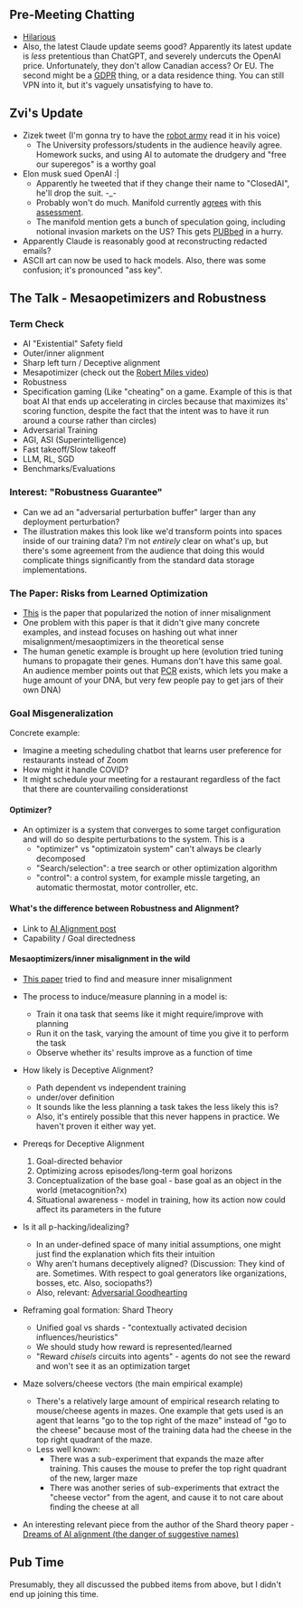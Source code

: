 ## Pre-Meeting Chatting

- [Hilarious](https://twitter.com/cafreiman)
- Also, the latest Claude update seems good? Apparently its latest update is _less_ pretentious than ChatGPT, and severely undercuts the OpenAI price. Unfortunately, they don't allow Canadian access? Or EU. The second might be a [GDPR](https://gdpr-info.eu/) thing, or a data residence thing. You can still VPN into it, but it's vaguely unsatisfying to have to.

## Zvi's Update

- Zizek tweet (I'm gonna try to have the [robot army](https://github.com/inaimathi/catwalk) read it in his voice)
	- The University professors/students in the audience heavily agree. Homework sucks, and using AI to automate the drudgery and "free our superegos" is a worthy goal
- Elon musk sued OpenAI :|
	- Apparently he tweeted that if they change their name to "ClosedAI", he'll drop the suit. -_-
	- Probably won't do much. Manifold currently [agrees](https://manifold.markets/DanMan314/what-will-be-the-outcome-of-the-elo-e7b8c4282686) with this [assessment](https://manifold.markets/Noah1/what-will-happen-with-elon-musks-la).
	- The manifold mention gets a bunch of speculation going, including notional invasion markets on the US? This gets [PUBbed](https://www.blogto.com/toronto/the_best_pubs_in_toronto/) in a hurry.
- Apparently Claude is reasonably good at reconstructing redacted emails?
- ASCII art can now be used to hack models. Also, there was some confusion; it's pronounced "ass key".

## The Talk - Mesaopetimizers and Robustness

### Term Check

- AI "Existential" Safety field
- Outer/inner alignment
- Sharp left turn / Deceptive alignment
- Mesapotimizer (check out the [Robert Miles video](https://www.youtube.com/watch?v=bJLcIBixGj8))
- Robustness
- Specification gaming (Like "cheating" on a game. Example of this is that boat AI that ends up accelerating in circles because that maximizes its' scoring function, despite the fact that the intent was to have it run around a course rather than circles)
- Adversarial Training
- AGI, ASI (Superintelligence)
- Fast takeoff/Slow takeoff
- LLM, RL, SGD
- Benchmarks/Evaluations

### Interest: "Robustness Guarantee"

- Can we ad an "adversarial perturbation buffer" larger than any deployment perturbation?
- The illustration makes this look like we'd transform points into spaces inside of our training data? I'm not _entirely_ clear on what's up, but there's some agreement from the audience that doing this would complicate things significantly from the standard data storage implementations.

### The Paper: Risks from Learned Optimization

- [This](https://arxiv.org/abs/1906.01820) is the paper that popularized the notion of inner misalignment
- One problem with this paper is that it didn't give many concrete examples, and instead focuses on hashing out what inner misalignment/mesaoptimizers in the theoretical sense
- The human genetic example is brought up here (evolution tried tuning humans to propagate their genes. Humans don't have this same goal. An audience member points out that [PCR](https://en.wikipedia.org/wiki/Polymerase_chain_reaction) exists, which lets you make a huge amount of your DNA, but very few people pay to get jars of their own DNA)

### Goal Misgeneralization

Concrete example:

- Imagine a meeting scheduling chatbot that learns user preference for restaurants instead of Zoom
- How might it handle COVID?
- It might schedule your meeting for a restaurant regardless of the fact that there are countervailing considerationst

#### Optimizer?

- An optimizer is a system that converges to some target configuration and will do so despite perturbations to the system. This is a 
	- "optimizer" vs "optimizatoin system" can't always be clearly decomposed
	- "Search/selection": a tree search or other optimization algorithm
	- "control": a control system, for example missle targeting, an automatic thermostat, motor controller, etc.

#### What's the difference between Robustness and Alignment?

- Link to [AI Alignment post](https://www.alignmentforum.org/posts/SEmviT8tyPKYkz6mN/what-is-the-difference-between-robustness-and-inner)
- Capability / Goal directedness

#### Mesaoptimizers/inner misalignment in the wild

- [This paper](https://arxiv.org/abs/1901.03559) tried to find and measure inner misalignment
- The process to induce/measure planning in a model is:
	- Train it ona task that seems like it might require/improve with planning
	- Run it on the task, varying the amount of time you give it to perform the task
	- Observe whether its' results improve as a function of time
	
- How likely is Deceptive Alignment?
	- Path dependent vs independent training
	- under/over definition
	- It sounds like the less planning a task takes the less likely this is?
	- Also, it's entirely possible that this never happens in practice. We haven't proven it either way yet.

- Prereqs for Deceptive Alignment
	1. Goal-directed behavior
	2. Optimizing across episodes/long-term goal horizons
	3. Conceptualization of the base goal - base goal as an object in the world (metacognition?x)
	4. Situational awareness - model in training, how its action now could affect its parameters in the future

- Is it all p-hacking/idealizing?
	- In an under-defined space of many initial assumptions, one might just find the explanation which fits their intuition
	- Why aren't humans deceptively aligned? (Discussion: They kind of are. Sometimes. With respect to goal generators like organizations, bosses, etc. Also, sociopaths?)
	- Also, relevant: [Adversarial Goodhearting](https://www.lesswrong.com/posts/EbFABnst8LsidYs5Y/goodhart-taxonomy#Adversarial_Goodhart)

- Reframing goal formation: Shard Theory
	- Unified goal vs shards - "contextually activated decision influences/heuristics"
	- We should study how reward is represented/learned
	- "Reward *chisels* circuits into agents" - agents do not see the reward and won't see it as an optimization target

- Maze solvers/cheese vectors (the main empirical example)
	- There's a relatively large amount of empirical research relating to mouse/cheese agents in mazes. One example that gets used is an agent that learns "go to the top right of the maze" instead of "go to the cheese" because most of the training data had the cheese in the top right quadrant of the maze.
	- Less well known:
		- There was a sub-experiment that expands the maze after training. This causes the mouse to prefer the top right quadrant of the new, larger maze
		- There was another series of sub-experiments that extract the "cheese vector" from the agent, and cause it to not care about finding the cheese at all
- An interesting relevant piece from the author of the Shard theory paper - [Dreams of AI alignment (the danger of suggestive names)](https://www.lesswrong.com/posts/yxWbbe9XcgLFCrwiL/dreams-of-ai-alignment-the-danger-of-suggestive-names)

## Pub Time

Presumably, they all discussed the pubbed items from above, but I didn't end up joining this time.
